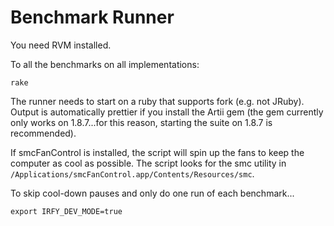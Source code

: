 Benchmark Runner
================

You need RVM installed.

To all the benchmarks on all implementations:

```
rake
```

The runner needs to start on a ruby that supports fork (e.g. not JRuby).  Output is automatically prettier if you install the Artii gem (the gem currently only works on 1.8.7...for this reason, starting the suite on 1.8.7 is recommended).

If smcFanControl is installed, the script will spin up the fans to keep the computer as cool as possible.  The script looks for the smc utility in `/Applications/smcFanControl.app/Contents/Resources/smc`.

To skip cool-down pauses and only do one run of each benchmark...

```
export IRFY_DEV_MODE=true
```
